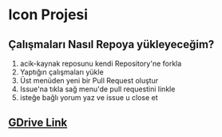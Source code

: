 # Icon Projesi

## Çalışmaları Nasıl Repoya yükleyeceğim?
1. acik-kaynak reposunu kendi Repository'ne forkla
2. Yaptığın çalışmaları yükle
3. Üst menüden yeni bir Pull Request oluştur
4. Issue'na tıkla sağ menu'de pull requestini linkle
5. isteğe bağlı yorum yaz ve issue u close et 

## [GDrive Link](https://drive.google.com/drive/folders/1flV_QoGZMDmqmaHWl1cksN-zcIxGCmHM)

